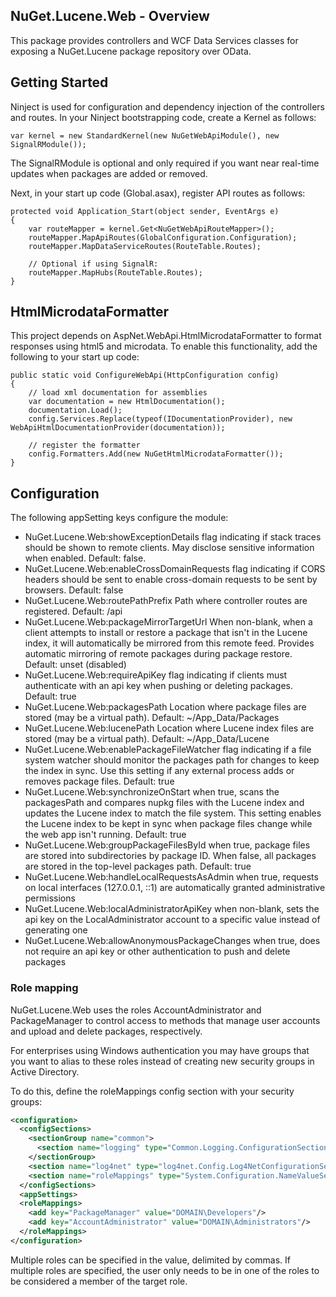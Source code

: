 ## NuGet.Lucene.Web - Overview

This package provides controllers and WCF Data Services
classes for exposing a NuGet.Lucene package repository
over OData.

## Getting Started

Ninject is used for configuration and dependency injection
of the controllers and routes. In your Ninject bootstrapping
code, create a Kernel as follows:

    var kernel = new StandardKernel(new NuGetWebApiModule(), new SignalRModule());

The SignalRModule is optional and only required if you want
near real-time updates when packages are added or removed.

Next, in your start up code (Global.asax), register API routes
as follows:

    protected void Application_Start(object sender, EventArgs e)
    {
        var routeMapper = kernel.Get<NuGetWebApiRouteMapper>();
        routeMapper.MapApiRoutes(GlobalConfiguration.Configuration);
        routeMapper.MapDataServiceRoutes(RouteTable.Routes);

        // Optional if using SignalR:
        routeMapper.MapHubs(RouteTable.Routes);
    }

## HtmlMicrodataFormatter

This project depends on AspNet.WebApi.HtmlMicrodataFormatter to format responses
using html5 and microdata. To enable this functionality, add the following
to your start up code:

    public static void ConfigureWebApi(HttpConfiguration config)
	{
	    // load xml documentation for assemblies
        var documentation = new HtmlDocumentation();
        documentation.Load();
        config.Services.Replace(typeof(IDocumentationProvider), new WebApiHtmlDocumentationProvider(documentation));

		// register the formatter
        config.Formatters.Add(new NuGetHtmlMicrodataFormatter());
    }


## Configuration

The following appSetting keys configure the module:

* NuGet.Lucene.Web:showExceptionDetails flag indicating if stack traces should be shown to remote clients. May disclose sensitive
information when enabled. Default: false.
* NuGet.Lucene.Web:enableCrossDomainRequests flag indicating if CORS headers should be sent to enable cross-domain requests to be sent by browsers. Default: false
* NuGet.Lucene.Web:routePathPrefix Path where controller routes are registered. Default: /api
* NuGet.Lucene.Web:packageMirrorTargetUrl When non-blank, when a client attempts to install or restore a package that isn't in the Lucene index, it will automatically be mirrored from this remote feed. Provides automatic mirroring of remote packages during package restore. Default: unset (disabled)
* NuGet.Lucene.Web:requireApiKey flag indicating if clients must authenticate with an api key when pushing or deleting packages. Default: true
* NuGet.Lucene.Web:packagesPath Location where package files are stored (may be a virtual path). Default: ~/App_Data/Packages
* NuGet.Lucene.Web:lucenePath Location where Lucene index files are stored (may be a virtual path). Default: ~/App_Data/Lucene
* NuGet.Lucene.Web:enablePackageFileWatcher flag indicating if a file system watcher should monitor the packages path for changes to keep the index in sync. Use this setting if any external process adds or removes package files. Default: true
* NuGet.Lucene.Web:synchronizeOnStart when true, scans the packagesPath and compares nupkg files with the Lucene index and updates the Lucene index to match the file system. This setting enables the Lucene index to be kept in sync when package files change while the web app isn't running. Default: true
* NuGet.Lucene.Web:groupPackageFilesById when true, package files are stored into subdirectories by package ID. When false, all packages are stored in the top-level packages path. Default: true
* NuGet.Lucene.Web:handleLocalRequestsAsAdmin when true, requests on local interfaces (127.0.0.1, ::1) are automatically granted administrative permissions
* NuGet.Lucene.Web:localAdministratorApiKey when non-blank, sets the api key on the LocalAdministrator account to a specific value instead of generating one
* NuGet.Lucene.Web:allowAnonymousPackageChanges when true, does not require an api key or other authentication to push and delete packages

### Role mapping

NuGet.Lucene.Web uses the roles AccountAdministrator and PackageManager to control
access to methods that manage user accounts and upload and delete packages, respectively.

For enterprises using Windows authentication you may have groups that you want to alias
to these roles instead of creating new security groups in Active Directory.

To do this, define the roleMappings config section with your security groups:

```xml
<configuration>
  <configSections>
    <sectionGroup name="common">
      <section name="logging" type="Common.Logging.ConfigurationSectionHandler, Common.Logging" />
    </sectionGroup>
    <section name="log4net" type="log4net.Config.Log4NetConfigurationSectionHandler, log4net" />
    <section name="roleMappings" type="System.Configuration.NameValueSectionHandler" />
  </configSections>
  <appSettings>
  <roleMappings>
    <add key="PackageManager" value="DOMAIN\Developers"/>
    <add key="AccountAdministrator" value="DOMAIN\Administrators"/>
  </roleMappings>
</configuration>
```

Multiple roles can be specified in the value, delimited by commas.
If multiple roles are specified, the user only needs to be in one
of the roles to be considered a member of the target role.
